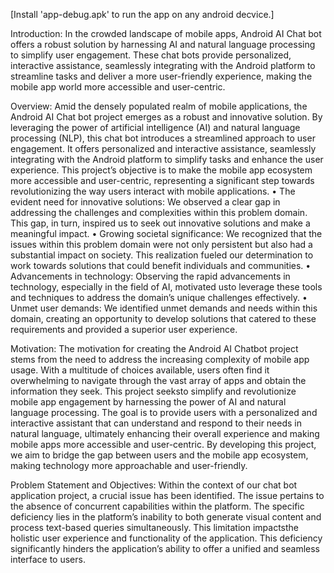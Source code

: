 [Install 'app-debug.apk' to run the app on any android decvice.]

Introduction:
In the crowded landscape of mobile apps, Android AI Chat bot offers a robust solution by
harnessing AI and natural language processing to simplify user engagement. These chat bots
provide personalized, interactive assistance, seamlessly integrating with the Android platform
to streamline tasks and deliver a more user-friendly experience, making the mobile app world
more accessible and user-centric.

Overview:
Amid the densely populated realm of mobile applications, the Android AI Chat bot project
emerges as a robust and innovative solution. By leveraging the power of artificial intelligence
(AI) and natural language processing (NLP), this chat bot introduces a streamlined approach
to user engagement. It offers personalized and interactive assistance, seamlessly integrating
with the Android platform to simplify tasks and enhance the user experience. This project’s
objective is to make the mobile app ecosystem more accessible and user-centric, representing a
significant step towards revolutionizing the way users interact with mobile applications.
• The evident need for innovative solutions: We observed a clear gap in addressing the
challenges and complexities within this problem domain. This gap, in turn, inspired us to
seek out innovative solutions and make a meaningful impact.
• Growing societal significance: We recognized that the issues within this problem domain
were not only persistent but also had a substantial impact on society. This realization
fueled our determination to work towards solutions that could benefit individuals and
communities.
• Advancements in technology: Observing the rapid advancements in technology, especially in the field of AI, motivated usto leverage these tools and techniques to address the
domain’s unique challenges effectively.
• Unmet user demands: We identified unmet demands and needs within this domain, creating an opportunity to develop solutions that catered to these requirements and provided a
superior user experience.

Motivation:
The motivation for creating the Android AI Chatbot project stems from the need to address the
increasing complexity of mobile app usage. With a multitude of choices available, users often
find it overwhelming to navigate through the vast array of apps and obtain the information they
seek. This project seeksto simplify and revolutionize mobile app engagement by harnessing the
power of AI and natural language processing. The goal is to provide users with a personalized
and interactive assistant that can understand and respond to their needs in natural language,
ultimately enhancing their overall experience and making mobile apps more accessible and
user-centric. By developing this project, we aim to bridge the gap between users and the mobile
app ecosystem, making technology more approachable and user-friendly.

Problem Statement and Objectives:
Within the context of our chat bot application project, a crucial issue has been identified. The
issue pertains to the absence of concurrent capabilities within the platform. The specific deficiency lies in the platform’s inability to both generate visual content and process text-based queries simultaneously. This limitation impactsthe holistic user experience and functionality of
the application. This deficiency significantly hinders the application’s ability to offer a unified
and seamless interface to users.
